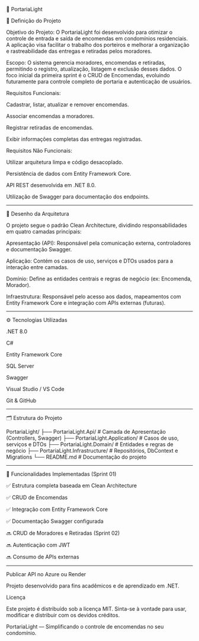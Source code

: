 🏢 PortariaLight

📘 Definição do Projeto

Objetivo do Projeto:
O PortariaLight foi desenvolvido para otimizar o controle de entrada e saída de encomendas em condomínios residenciais. A aplicação visa facilitar o trabalho dos porteiros e melhorar a organização e rastreabilidade das entregas e retiradas pelos moradores.

Escopo:
O sistema gerencia moradores, encomendas e retiradas, permitindo o registro, atualização, listagem e exclusão desses dados. O foco inicial da primeira sprint é o CRUD de Encomendas, evoluindo futuramente para controle completo de portaria e autenticação de usuários.

Requisitos Funcionais:

Cadastrar, listar, atualizar e remover encomendas.

Associar encomendas a moradores.

Registrar retiradas de encomendas.

Exibir informações completas das entregas registradas.


Requisitos Não Funcionais:

Utilizar arquitetura limpa e código desacoplado.

Persistência de dados com Entity Framework Core.

API REST desenvolvida em .NET 8.0.

Utilização de Swagger para documentação dos endpoints.



---

🧱 Desenho da Arquitetura

O projeto segue o padrão Clean Architecture, dividindo responsabilidades em quatro camadas principais:

Apresentação (API):
Responsável pela comunicação externa, controladores e documentação Swagger.

Aplicação:
Contém os casos de uso, serviços e DTOs usados para a interação entre camadas.

Domínio:
Define as entidades centrais e regras de negócio (ex: Encomenda, Morador).

Infraestrutura:
Responsável pelo acesso aos dados, mapeamentos com Entity Framework Core e integração com APIs externas (futuras).



---

⚙️ Tecnologias Utilizadas

.NET 8.0

C#

Entity Framework Core

SQL Server

Swagger

Visual Studio / VS Code

Git & GitHub



---

🗂️ Estrutura do Projeto

PortariaLight/
├── PortariaLight.Api/              # Camada de Apresentação (Controllers, Swagger)
├── PortariaLight.Application/      # Casos de uso, serviços e DTOs
├── PortariaLight.Domain/           # Entidades e regras de negócio
├── PortariaLight.Infrastructure/   # Repositórios, DbContext e Migrations
└── README.md                       # Documentação do projeto


---

🚀 Funcionalidades Implementadas (Sprint 01)

✅ Estrutura completa baseada em Clean Architecture

✅ CRUD de Encomendas

✅ Integração com Entity Framework Core

✅ Documentação Swagger configurada

🔜 CRUD de Moradores e Retiradas (Sprint 02)

🔜 Autenticação com JWT

🔜 Consumo de APIs externas



---

 Publicar API no Azure ou Render

 Projeto desenvolvido para fins acadêmicos e de aprendizado em .NET.

Licença

Este projeto é distribuído sob a licença MIT.
Sinta-se à vontade para usar, modificar e distribuir com os devidos créditos.

 PortariaLight — Simplificando o controle de encomendas no seu condomínio.

